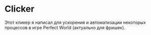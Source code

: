 Clicker
=======
Этот кликер я написал для ускорения и автоматизации некоторых процессов в игре Perfect World (актуально для фришек).
